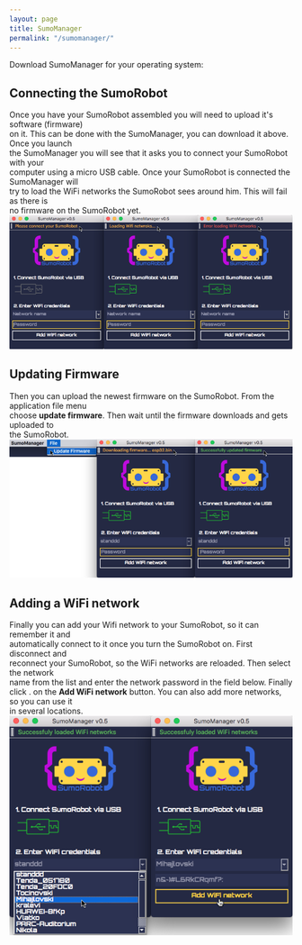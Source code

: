 ```yaml
---
layout: page
title: SumoManager
permalink: "/sumomanager/"
---
```


Download SumoManager for your operating system:

<a href="https://github.com/robokoding/sumomanager-desktop/releases/download/v0.3/SumoManager.deb" class="icon alt fa-linux"></a>
<a href="https://github.com/robokoding/sumomanager-desktop/releases/download/v0.5/SumoManager.dmg" class="icon alt fa-apple"></a>
<a href="https://github.com/robokoding/sumomanager-desktop/releases/download/v0.5/SumoManager.exe" class="icon alt fa-windows"></a>

## Connecting the SumoRobot
Once you have your SumoRobot assembled you will need to upload it's software (firmware)  
on it. This can be done with the SumoManager, you can download it above. Once you launch  
the SumoManager you will see that it asks you to connect your SumoRobot with your  
computer using a micro USB cable. Once your SumoRobot is connected the SumoManager will  
try to load the WiFi networks the SumoRobot sees around him. This will fail as there is  
no firmware on the SumoRobot yet.  
![sumomanager](../assets/images/sumomanager.png)

## Updating Firmware
Then you can upload the newest firmware on the SumoRobot. From the application file menu  
choose **update firmware**. Then wait until the firmware downloads and gets uploaded to  
the SumoRobot.  
![sumomanager](../assets/images/sumomanager-update-firmware.png)

## Adding a WiFi network
Finally you can add your Wifi network to your SumoRobot, so it can remember it and  
automatically connect to it once you turn the SumoRobot on. First disconnect and  
reconnect your SumoRobot, so the WiFi networks are reloaded. Then select the network  
name from the list and enter the network password in the field below. Finally click . 
on the **Add WiFi network** button. You can also add more networks, so you can use it  
in several locations.  
![sumomanager](../assets/images/sumomanager-add-wifi.png)
